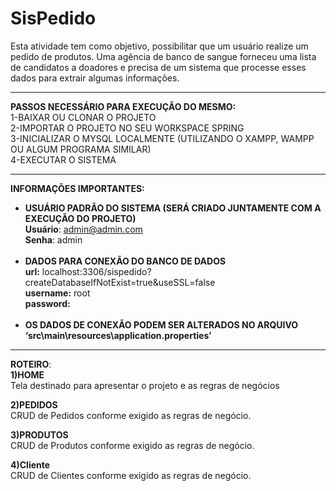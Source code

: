# SisPedido
Esta atividade tem como objetivo, possibilitar que um usuário realize um pedido de produtos.
Uma agência de banco de sangue forneceu uma lista de candidatos a doadores e precisa de um sistema que processe esses dados para extrair algumas informações. 

---------------------------------------------------------------------------------------------------------------------------

<strong>PASSOS NECESSÁRIO PARA EXECUÇÃO DO MESMO:</strong><br>
1-BAIXAR OU CLONAR O PROJETO<br>
2-IMPORTAR O PROJETO NO SEU WORKSPACE SPRING<br>
3-INICIALIZAR O MYSQL LOCALMENTE (UTILIZANDO O XAMPP, WAMPP OU ALGUM PROGRAMA SIMILAR)<br>
4-EXECUTAR O SISTEMA<br>

---------------------------------------------------------------------------------------------------------------------------

<strong>INFORMAÇÕES IMPORTANTES:</strong><br>
- <strong>USUÁRIO PADRÃO DO SISTEMA (SERÁ CRIADO JUNTAMENTE COM A EXECUÇÃO DO PROJETO)</strong><br>
	<strong>Usuário</strong>: admin@admin.com<br>
	<strong>Senha</strong>: admin<br><br>
- <strong>DADOS PARA CONEXÃO DO BANCO DE DADOS</strong> <br>
	<strong>url:</strong> localhost:3306/sispedido?createDatabaseIfNotExist=true&useSSL=false<br>
	<strong>username:</strong> root<br>
	<strong>password:</strong><br><br>
- <strong>OS DADOS DE CONEXÃO PODEM SER ALTERADOS NO ARQUIVO ‘src\main\resources\application.properties’</strong><br>

---------------------------------------------------------------------------------------------------------------------------

<strong>ROTEIRO</strong>:<br>
<strong>1)HOME</strong> <br>
Tela destinado para apresentar o projeto e as regras de negócios<br>

<strong>2)PEDIDOS</strong><br>
CRUD de Pedidos conforme exigido as regras de negócio.<br>

<strong>3)PRODUTOS</strong><br>
CRUD de Produtos conforme exigido as regras de negócio.<br>

<strong>4)Cliente</strong><br>
CRUD de Clientes conforme exigido as regras de negócio.<br>
